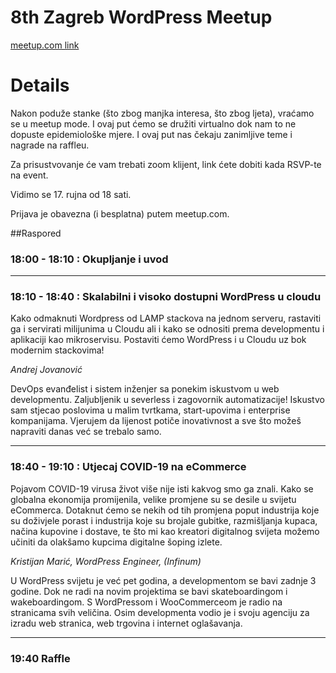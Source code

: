 # 8th Zagreb WordPress Meetup

[meetup.com link](https://www.meetup.com/en-AU/Zagreb-WordPress-Meetup/events/273182974/)

# Details

Nakon poduže stanke (što zbog manjka interesa, što zbog ljeta), vraćamo se u meetup mode. I ovaj put ćemo se družiti virtualno dok nam to ne dopuste epidemiološke mjere.
I ovaj put nas čekaju zanimljive teme i nagrade na raffleu.

Za prisustvovanje će vam trebati zoom klijent, link ćete dobiti kada RSVP-te na event.

Vidimo se 17. rujna od 18 sati.

Prijava je obavezna (i besplatna) putem meetup.com.

##Raspored

### 18:00 - 18:10 : Okupljanje i uvod

----------------

### 18:10 - 18:40 : Skalabilni i visoko dostupni WordPress u cloudu

Kako odmaknuti Wordpress od LAMP stackova na jednom serveru, rastaviti ga i servirati milijunima u Cloudu ali i kako se odnositi prema developmentu i aplikaciji kao mikroservisu. Postaviti ćemo WordPress i u Cloudu uz bok modernim stackovima!

_Andrej Jovanović_

DevOps evanđelist i sistem inženjer sa ponekim iskustvom u web developmentu. Zaljubljenik u severless i zagovornik automatizacije! Iskustvo sam stjecao poslovima u malim tvrtkama, start-upovima i enterprise kompanijama. Vjerujem da lijenost potiče inovativnost a sve što možeš napraviti danas već se trebalo samo.

----------------

### 18:40 - 19:10 : Utjecaj COVID-19 na eCommerce

Pojavom COVID-19 virusa život više nije isti kakvog smo ga znali.
Kako se globalna ekonomija promijenila, velike promjene su se desile u svijetu eCommerca.
Dotaknut ćemo se nekih od tih promjena poput industrija koje su doživjele porast i industrija koje su brojale gubitke, razmišljanja kupaca, načina kupovine i dostave, te što mi kao kreatori digitalnog svijeta možemo učiniti da olakšamo kupcima digitalne šoping izlete.

_Kristijan Marić, WordPress Engineer, (Infinum)_

U WordPress svijetu je već pet godina, a developmentom se bavi zadnje 3 godine. Dok ne radi na novim projektima se bavi skateboardingom i wakeboardingom. S WordPressom i WooCommerceom je radio na stranicama svih veličina. Osim developmenta vodio je i svoju agenciju za izradu web stranica, web trgovina i internet oglašavanja.

----------------

### 19:40 Raffle

